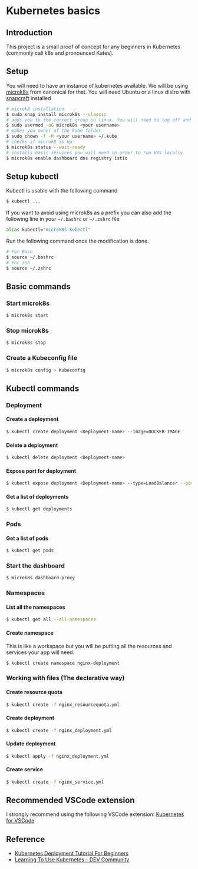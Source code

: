 # Kubernetes basics
## Introduction
This project is a small proof of concept for any beginners in Kubernetes (commonly call k8s and pronounced Kates).
## Setup 
You will need to have an instance of kubernetes available. We will be using [microk8s](https://microk8s.io/) from canonical for that. You will need Ubuntu or a linux distro with [snapcraft](https://snapcraft.io/docs/installing-snapd) installed

```bash
# microk8 installation
$ sudo snap install microk8s --classic
# adds you to the correct group on linux. You will need to log off and log back in.
$ sudo usermod -aG microk8s <your username>
# makes you owner of the kube folder
$ sudo chown -f -R <your username> ~/.kube
# checks if microk8 is up
$ microk8s status --wait-ready
# installs basic services you will need in order to run k8s locally
$ microk8s enable dashboard dns registry istio

```
## Setup kubectl
Kubectl is usable with the following command
```bash 
$ kubectl ...
```
If you want to avoid using microk8s as a prefix you can also add the following line in your `~/.bashrc` or `~/.zshrc` file

```bash
alias kubectl="microk8s kubectl"
```

Run the following command once the modification is done.
```bash
# For Bash
$ source ~/.bashrc 
# For zsh
$ source ~/.zshrc 
```
## Basic commands

### Start microk8s
```bash
$ microk8s start 
```
### Stop microk8s
```bash
$ microk8s stop 
```
### Create a Kubeconfig file
```bash
$ microk8s config > Kubeconfig
```

## Kubectl commands
### Deployment
#### Create a deployment
```bash
$ kubectl create deployment <Deployment-name> --image=DOCKER-IMAGE
```
#### Delete a deployment
```bash
$ kubectl delete deployment <Deployment-name> 
```

#### Expose port for deployment
```bash
$ kubectl expose deployment <Deployment-name> --type=LoadBalancer --port=<Port>
```
#### Get a list of deployments
```bash
$ kubectl get deployments
```
### Pods
#### Get a list of pods
```bash
$ kubectl get pods
```

### Start the dashboard
```bash
$ microk8s dashboard-proxy
```
### Namespaces
#### List all the namespaces
```bash
$ kubectl get all --all-namespaces
```
#### Create namespace
This is like a workspace but you will be putting all the resources and services your app will need.
```bash
$ kubectl create namespace nginx-deployment
```
### Working with files (The declarative way)
#### Create resource quota
```bash
$ kubectl create -f nginx_resourcequota.yml
```
#### Create deployment
```bash
$ kubectl create -f nginx_deployment.yml
```
#### Update deployment
```bash
$ kubectl apply -f nginx_deployment.yml
```

#### Create service
```bash
$ kubectl create -f nginx_service.yml
```

## Recommended VSCode extension
I strongly recommend using the following VSCode extension:
[Kubernetes for VSCode](https://marketplace.visualstudio.com/items?itemName=ms-kubernetes-tools.vscode-kubernetes-tools)
## Reference
- [Kubernetes Deployment Tutorial For Beginners](https://devopscube.com/kubernetes-deployment-tutorial/)
- [Learning To Use Kubernetes - DEV Community](https://dev.to/rinkiyakedad/learning-to-use-kubernetes-1l6g)